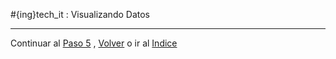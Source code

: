 #{ing}tech_it : Visualizando Datos

---
Continuar al  [Paso 5](./lineas_futuras.md) , [Volver](./programando_placa.md) o ir al [Indice](./index.md)









